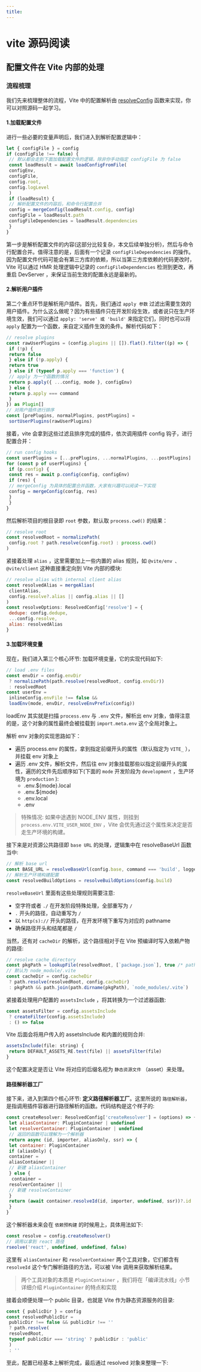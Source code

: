 ```yaml
---
title:
---
```

# vite 源码阅读

## 配置文件在 Vite 内部的处理

### 流程梳理

我们先来梳理整体的流程，Vite 中的配置解析由 [resolveConfig]( https://github.com/vitejs/vite/blob/main/packages/vite/src/node/config.ts#L255 ) 函数来实现，你可以对照源码一起学习。

#### 1.加载配置文件

进行一些必要的变量声明后，我们进入到解析配置逻辑中：

```js
let { configFile } = config
if (configFile !== false) {
 // 默认都会走到下面加载配置文件的逻辑，除非你手动指定 configFile 为 false
 const loadResult = await loadConfigFromFile(
 configEnv,
 configFile,
 config.root,
 config.logLevel
 )
 if (loadResult) {
 // 解析配置文件的内容后，和命令行配置合并
 config = mergeConfig(loadResult.config, config)
 configFile = loadResult.path
 configFileDependencies = loadResult.dependencies
 }
}
```

第一步是解析配置文件的内容(这部分比较复杂，本文后续单独分析)，然后与命令行配置合并。值得注意的是，后面有一个记录 `configFileDependencies` 的操作。因为配置文件代码可能会有第三方库的依赖，所以当第三方库依赖的代码更改时，Vite 可以通过 HMR 处理逻辑中记录的 `configFileDependencies` 检测到更改，再重启 DevServer ，来保证当前生效的配置永远是最新的。

#### 2.解析用户插件

第二个重点环节是解析用户插件。首先，我们通过 `apply 参数` 过滤出需要生效的用户插件。为什么这么做呢？因为有些插件只在开发阶段生效，或者说只在生产环境生效，我们可以通过 `apply: 'serve' 或 'build'` 来指定它们，同时也可以将 `apply` 配置为一个函数，来自定义插件生效的条件。解析代码如下：

```js
// resolve plugins
const rawUserPlugins = (config.plugins || []).flat().filter((p) => {
 if (!p) {
 return false
 } else if (!p.apply) {
 return true
 } else if (typeof p.apply === 'function') {
 // apply 为一个函数的情况
 return p.apply({ ...config, mode }, configEnv)
 } else {
 return p.apply === command
 }
}) as Plugin[]
// 对用户插件进行排序
const [prePlugins, normalPlugins, postPlugins] =
 sortUserPlugins(rawUserPlugins)
```

接着，vite 会拿到这些过滤且排序完成的插件，依次调用插件 config 钩子，进行配置合并：

```js
// run config hooks
const userPlugins = [...prePlugins, ...normalPlugins, ...postPlugins]
for (const p of userPlugins) {
 if (p.config) {
 const res = await p.config(config, configEnv)
 if (res) {
 // mergeConfig 为具体的配置合并函数，大家有兴趣可以阅读一下实现
 config = mergeConfig(config, res)
 }
 }
}
```

然后解析项目的根目录即 `root` 参数，默认取 `process.cwd()` 的结果：

```js
// resolve root
const resolvedRoot = normalizePath(
 config.root ? path.resolve(config.root) : process.cwd()
)
```

紧接着处理 `alias` ，这里需要加上一些内置的 alias 规则，如 `@vite/env 、@vite/client` 这种直接重定向到 Vite 内部的模块:

```js
// resolve alias with internal client alias
const resolvedAlias = mergeAlias(
 clientAlias,
 config.resolve?.alias || config.alias || []
)
const resolveOptions: ResolvedConfig['resolve'] = {
 dedupe: config.dedupe,
 ...config.resolve,
 alias: resolvedAlias
}
```

#### 3.加载环境变量

现在，我们进入第三个核心环节: 加载环境变量，它的实现代码如下:

```js
// load .env files
const envDir = config.envDir
 ? normalizePath(path.resolve(resolvedRoot, config.envDir))
 : resolvedRoot
const userEnv =
 inlineConfig.envFile !== false &&
 loadEnv(mode, envDir, resolveEnvPrefix(config))
```

loadEnv 其实就是扫描 `process.env` 与 `.env` 文件，解析出 env 对象，值得注意的是，这个对象的属性最终会被挂载到 `import.meta.env` 这个全局对象上。

解析 env 对象的实现思路如下：

- 遍历 process.env 的属性，拿到指定前缀开头的属性（默认指定为 `VITE_` ），并挂载 env 对象上
- 遍历 .env 文件，解析文件，然后往 env 对象挂载那些以指定前缀开头的属性，遍历的文件先后顺序如下(下面的 `mode` 开发阶段为 `development` ，生产环境为 `production` ):
	- .env.${mode}.local
	- .env.${mode}
	- .env.local
	- .env

> 特殊情况: 如果中途遇到 NODE_ENV 属性，则挂到 `process.env.VITE_USER_NODE_ENV` ，Vite 会优先通过这个属性来决定是否走生产环境的构建。

接下来是对资源公共路径即 `base URL` 的处理，逻辑集中在 resolveBaseUrl 函数当中:

```js
// 解析 base url
const BASE_URL = resolveBaseUrl(config.base, command === 'build', logger)
// 解析生产环境构建配置
const resolvedBuildOptions = resolveBuildOptions(config.build)
```

`resolveBaseUrl` 里面有这些处理规则需要注意:

- 空字符或者 `./` 在开发阶段特殊处理，全部重写为 `/`
- `.` 开头的路径，自动重写为 `/`
- 以 `http(s)://` 开头的路径，在开发环境下重写为对应的 pathname
- 确保路径开头和结尾都是 `/`

当然，还有对 `cacheDir` 的解析，这个路径相对于在 Vite 预编译时写入依赖产物的路径:

```js
// resolve cache directory
const pkgPath = lookupFile(resolvedRoot, [`package.json`], true /* pathOnly */)
// 默认为 node_module/.vite
const cacheDir = config.cacheDir
 ? path.resolve(resolvedRoot, config.cacheDir)
 : pkgPath && path.join(path.dirname(pkgPath), `node_modules/.vite`)
```

紧接着处理用户配置的 `assetsInclude` ，将其转换为一个过滤器函数:

```js
const assetsFilter = config.assetsInclude
 ? createFilter(config.assetsInclude)
 : () => false
```

Vite 后面会将用户传入的 assetsInclude 和内置的规则合并:

```js
assetsInclude(file: string) {
 return DEFAULT_ASSETS_RE.test(file) || assetsFilter(file)
}
```

这个配置决定是否让 Vite 将对应的后缀名视为 `静态资源文件` （asset）来处理。

#### 路径解析器工厂

接下来，进入到第四个核心环节: **定义路径解析器工厂**。这里所说的 `路径解析器`，是指调用插件容器进行路径解析的函数。代码结构是这个样子的:

```js
const createResolver: ResolvedConfig['createResolver'] = (options) => {
 let aliasContainer: PluginContainer | undefined
 let resolverContainer: PluginContainer | undefined
 // 返回的函数可以理解为一个解析器
 return async (id, importer, aliasOnly, ssr) => {
 let container: PluginContainer
 if (aliasOnly) {
 container =
 aliasContainer ||
 // 新建 aliasContainer
 } else {
  container =
 resolverContainer ||
 // 新建 resolveContainer
 }
 return (await container.resolveId(id, importer, undefined, ssr))?.id
 }
}
```

这个解析器未来会在 `依赖预构建` 的时候用上，具体用法如下:

```js
const resolve = config.createResolver()
// 调用以拿到 react 路径
rseolve('react', undefined, undefined, false)
```

这里有 `aliasContainer` 和 `resolverContainer` 两个工具对象，它们都含有 `resolveId` 这个专门解析路径的方法，可以被 Vite 调用来获取解析结果。

> 两个工具对象的本质是 `PluginContainer` ，我们将在「编译流水线」小节详细介绍 `PluginContainer` 的特点和实现

接着会顺便处理一个 public 目录，也就是 Vite 作为静态资源服务的目录:

```js
const { publicDir } = config
const resolvedPublicDir =
 publicDir !== false && publicDir !== ''
 ? path.resolve(
 resolvedRoot,
 typeof publicDir === 'string' ? publicDir : 'public'
 )
 : ''
```

至此，配置已经基本上解析完成，最后通过 resolved 对象来整理一下:


